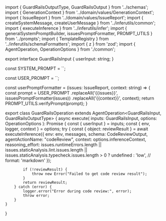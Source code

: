 import { GuardRailsOutputType, GuardRailsOutput } from '../schemas';
import { GenerationContext } from '../domain/values/GenerationContext';
import { IssueReport } from '../domain/values/IssueReport';
import { createSystemMessage, createUserMessage } from '../inferutils/common';
import { executeInference } from '../inferutils/infer';
import { generalSystemPromptBuilder, issuesPromptFormatter, PROMPT_UTILS } from '../prompts';
import { TemplateRegistry } from '../inferutils/schemaFormatters';
import { z } from 'zod';
import { AgentOperation, OperationOptions } from './common';

export interface GuardRailsInput {
    userInput: string;
}

const SYSTEM_PROMPT = ``;

const USER_PROMPT = ``;

const userPromptFormatter = (issues: IssueReport, context: string) => {
    const prompt = USER_PROMPT
        .replaceAll('{{issues}}', issuesPromptFormatter(issues))
        .replaceAll('{{context}}', context);
    return PROMPT_UTILS.verifyPrompt(prompt);
}

export class GuardRailsOperation extends AgentOperation<GuardRailsInput, GuardRailsOutputType> {
    async execute(
        inputs: GuardRailsInput,
        options: OperationOptions
    ): Promise<GuardRailsOutputType> {
        const { userInput } = inputs;
        const { env, logger, context } = options;
        try {
            const { object: reviewResult } = await executeInference({
                env: env,
                messages,
                schema: CodeReviewOutput,
                agentActionName: "codeReview",
                context: options.inferenceContext,
                reasoning_effort: issues.runtimeErrors.length || issues.staticAnalysis.lint.issues.length || issues.staticAnalysis.typecheck.issues.length > 0 ? undefined : 'low',
                // format: 'markdown'
            });

            if (!reviewResult) {
                throw new Error("Failed to get code review result");
            }
            return reviewResult;
        } catch (error) {
            logger.error("Error during code review:", error);
            throw error;
        }
    }
}